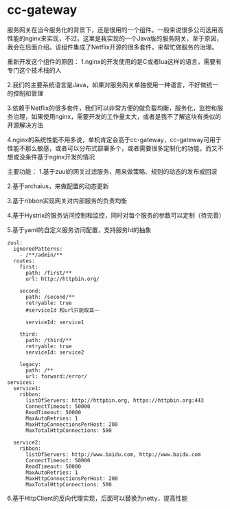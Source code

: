# cc-gateway
服务网关在当今服务化的背景下，还是很用的一个组件。一般来说很多公司选用高性能的nginx来实现，不过，这里是我实现的一个Java版的服务网关，至于原因，我会在后面介绍。该组件集成了Netflix开源的很多套件，来帮忙做服务的治理。

重新开发这个组件的原因：
1.nginx的开发使用的是C或者lua这样的语言，需要有专门这个技术栈的人


2.我们的主要系统语言是Java，如果对服务网关单独使用一种语言，不好做统一的控制和管理


3.依赖于Netflix的很多套件，我们可以非常方便的做负载均衡，服务化，监控和服务治理，如果使用nginx，需要开发的工作量太大，或者是我不了解这块有类似的开源解决方法


4.nginx的系统性能不用多说，单机肯定会高于cc-gateway，cc-gateway可用于性能不那么敏感，或者可以分布式部署多个，或者需要很多定制化的功能，而又不想或没条件基于nginx开发的情况


主要功能：
1.基于zuul的网关过滤服务，用来做策略、规则的动态的发布或回滚


2.基于archaius，来做配置的动态更新


3.基于ribbon实现网关对内部服务的负责均衡


4.基于Hystrix的服务访问控制和监控，同时对每个服务的参数可以定制（待完善）


5.基于yaml的自定义服务访问配置，支持服务Id的抽象


    zuul: 
      ignoredPatterns:
        - /**/admin/**
      routes:
        first:
          path: /first/**
          url: http://httpbin.org/

        second:
          path: /second/**
          retryable: true
          #serviceId 和url只能取其一
          
          serviceId: service1

        third:
          path: /third/**
          retryable: true
          serviceId: service2
          
        legacy:
          path: /**
          url: forward:/error/
    services:
      service1:
        ribbon:
          listOfServers: http://httpbin.org, https://httpbin.org:443
          ConnectTimeout: 50000
          ReadTimeout: 50000
          MaxAutoRetries: 1
          MaxHttpConnectionsPerHost: 200
          MaxTotalHttpConnections: 500
          
      service2:
        ribbon:
          listOfServers: http://www.baidu.com, http://www.baidu.com
          ConnectTimeout: 50000
          ReadTimeout: 50000
          MaxAutoRetries: 1
          MaxHttpConnectionsPerHost: 200
          MaxTotalHttpConnections: 500

    
6.基于HttpClient的反向代理实现，后面可以替换为netty，提高性能
